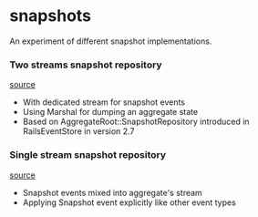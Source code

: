 # snapshots
An experiment of different snapshot implementations.

### Two streams snapshot repository
[source](two_streams)

- With dedicated stream for snapshot events
- Using Marshal for dumping an aggregate state
- Based on AggregateRoot::SnapshotRepository introduced in RailsEventStore in version 2.7 

### Single stream snapshot repository
[source](single_stream)

- Snapshot events mixed into aggregate's stream
- Applying Snapshot event explicitly like other event types


